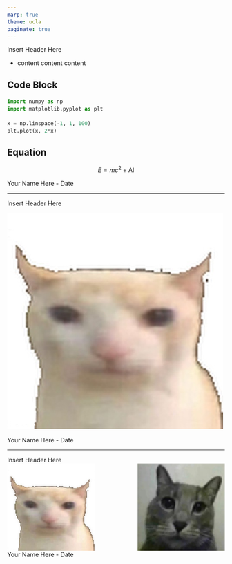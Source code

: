 ```yaml
---
marp: true
theme: ucla
paginate: true
---
```


<div class="header-banner">Insert Header Here</div>

- content content content

## Code Block
```python
import numpy as np
import matplotlib.pyplot as plt

x = np.linspace(-1, 1, 100)
plt.plot(x, 2*x)
```

## Equation
$$E = mc^2 + \text{AI}$$

<footer>Your Name Here - Date</footer>

---

<div class="header-banner">Insert Header Here</div>

![](figures/cat1.jpg)

<footer>Your Name Here - Date</footer>

---

<div class="header-banner">Insert Header Here</div>

<div style="display: flex; justify-content: space-between;">
  <img src="figures/cat1.jpg" width="40%" />
  <img src="figures/cat2.png" width="40%" />
</div>

<footer>Your Name Here - Date</footer>
